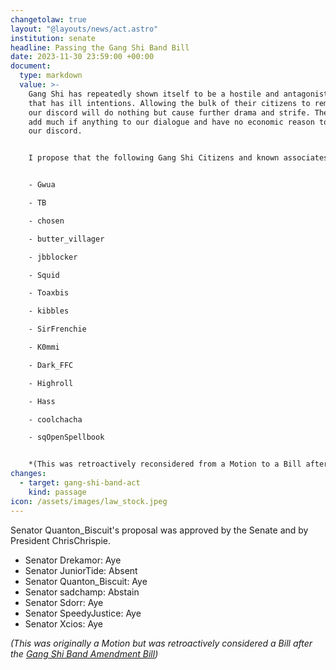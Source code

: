 ```yaml
---
changetolaw: true
layout: "@layouts/news/act.astro"
institution: senate
headline: Passing the Gang Shi Band Bill
date: 2023-11-30 23:59:00 +00:00
document:
  type: markdown
  value: >-
    Gang Shi has repeatedly shown itself to be a hostile and antagonistic group
    that has ill intentions. Allowing the bulk of their citizens to remain in
    our discord will do nothing but cause further drama and strife. They do not
    add much if anything to our dialogue and have no economic reason to be in
    our discord.


    I propose that the following Gang Shi Citizens and known associates be banned from Icenia Discord effective immediately. This ban will last two months, once the ban length has expired, the Senate will have the opportunity to renew or annul the ban.


    - Gwua

    - TB

    - chosen

    - butter_villager

    - jbblocker

    - Squid

    - Toaxbis

    - kibbles

    - SirFrenchie

    - K0mmi

    - Dark_FFC

    - Highroll

    - Hass

    - coolchacha

    - sqOpenSpellbook


    *(This was retroactively reconsidered from a Motion to a Bill after )*
changes:
  - target: gang-shi-band-act
    kind: passage
icon: /assets/images/law_stock.jpeg
---
```

Senator Quanton\_Biscuit's proposal was approved by the Senate and by President ChrisChrispie.<!--more-->

- Senator Drekamor: Aye
- Senator JuniorTide: Absent
- Senator Quanton\_Biscuit: Aye
- Senator sadchamp: Abstain
- Senator Sdorr: Aye
- Senator SpeedyJustice: Aye
- Senator Xcios: Aye

*(This was originally a Motion but was retroactively considered a Bill after the [Gang Shi Band Amendment Bill](/news/2023-12-31-gang-shi-band-amendment-bill))*
